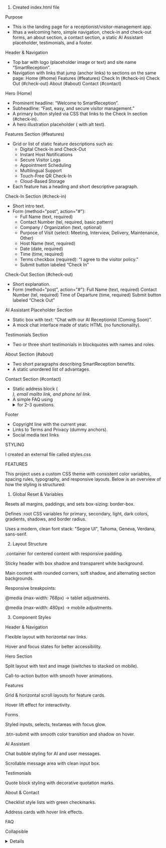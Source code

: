1. Created index.html file

Purpose

- This is the landing page for a receptionist/visitor-management app.
- Ithas a welcoming hero, simple navigation, check-in and check-out forms, an about section, a contact section, a static AI Assistant placeholder, testimonials, and a footer.

Header & Navigation

- Top bar with logo (placeholder image or text) and site name “SmartReception”.
- Navigation with links that jump (anchor links) to sections on the same page:
  Home (#home)
  Features (#features)
  Check In (#check-in)
  Check Out (#check-out)
  About (#about)
  Contact (#contact)

Hero (Home)

- Prominent headline: “Welcome to SmartReception”.
- Subheadline: “Fast, easy, and secure visitor management.”
- A primary button styled via CSS that links to the Check In section (#check-in).
- A hero illustration placeholder (<img> with alt text).

Features Section (#features)

- Grid or list of static feature descriptions such as:
  - Digital Check-In and Check-Out
  - Instant Host Notifications
  - Secure Visitor Logs
  - Appointment Scheduling
  - Multilingual Support
  - Touch-Free QR Check-In
  - Cloud-Based Storage
- Each feature has a heading and short descriptive paragraph.

Check-In Section (#check-in)

- Short intro text.
- Form (method="post", action="#"):
  - Full Name (text, required)
  - Contact Number (tel, required, basic pattern)
  - Company / Organization (text, optional)
  - Purpose of Visit (select: Meeting, Interview, Delivery, Maintenance, Other)
  - Host Name (text, required)
  - Date (date, required)
  - Time (time, required)
  - Terms checkbox (required): “I agree to the visitor policy.”
  - Submit button labeled “Check In”

Check-Out Section (#check-out)

- Short explanation.
- Form (method="post", action="#"):
  Full Name (text, required)
  Contact Number (tel, required)
  Time of Departure (time, required)
  Submit button labeled “Check Out”

AI Assistant Placeholder Section

- Static box with text: “Chat with our AI Receptionist (Coming Soon)”.
- A mock chat interface made of static HTML (no functionality).

Testimonials Section

- Two or three short testimonials in blockquotes with names and roles.

About Section (#about)

- Two short paragraphs describing SmartReception benefits.
- A static unordered list of advantages.

Contact Section (#contact)

- Static address block (<address>), email mailto link, and phone tel link.
- A simple FAQ using <details><summary> for 2–3 questions.

Footer

- Copyright line with the current year.
- Links to Terms and Privacy (dummy anchors).
- Social media text links

STYLING

I created an external file called styles.css

FEATURES

This project uses a custom CSS theme with consistent color variables, spacing rules, typography, and responsive layouts.
Below is an overview of how the styling is structured:

1. Global Reset & Variables

Resets all margins, paddings, and sets box-sizing: border-box.

Defines :root CSS variables for primary, secondary, light, dark colors, gradients, shadows, and border radius.

Uses a modern, clean font stack:
"Segoe UI", Tahoma, Geneva, Verdana, sans-serif.

2. Layout Structure

.container for centered content with responsive padding.

Sticky header with box shadow and transparent white background.

Main content with rounded corners, soft shadow, and alternating section backgrounds.

Responsive breakpoints:

@media (max-width: 768px) → tablet adjustments.

@media (max-width: 480px) → mobile adjustments.

3. Component Styles

Header & Navigation

Flexible layout with horizontal nav links.

Hover and focus states for better accessibility.

Hero Section

Split layout with text and image (switches to stacked on mobile).

Call-to-action button with smooth hover animations.

Features

Grid & horizontal scroll layouts for feature cards.

Hover lift effect for interactivity.

Forms

Styled inputs, selects, textareas with focus glow.

.btn-submit with smooth color transition and shadow on hover.

AI Assistant

Chat bubble styling for AI and user messages.

Scrollable message area with clean input box.

Testimonials

Quote block styling with decorative quotation marks.

About & Contact

Checklist style lists with green checkmarks.

Address cards with hover link effects.

FAQ

Collapsible <details> styling with smooth spacing.

Footer

Dark background, centered content, hover effects for links.

4. Accessibility Features

Skip Link for keyboard navigation.

High contrast for important interactive elements.

Focus states for all buttons and links.

5. Color Palette
   Variable Color
   --primary #2c6fbb
   --primary-light #4a8fd4
   --secondary #3aafa9
   --dark #2b2d42
   --light #f8f9fa
   --gray #6c757d
   --light-gray
